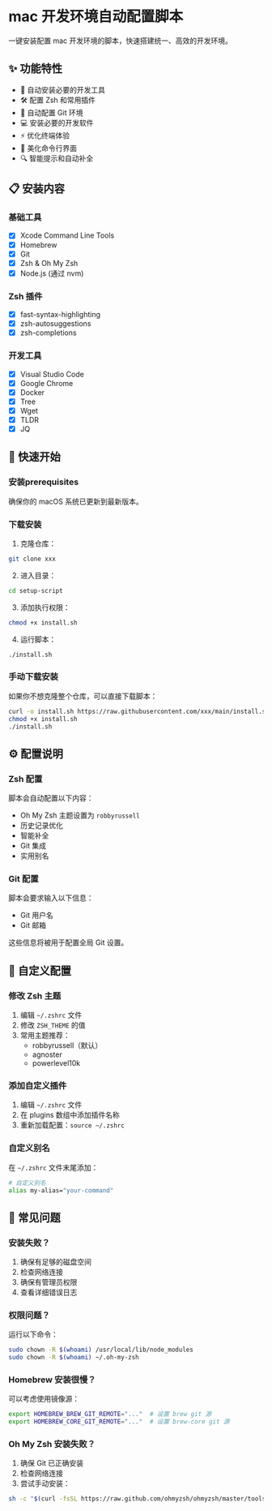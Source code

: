 # mac 开发环境自动配置脚本

一键安装配置 mac 开发环境的脚本，快速搭建统一、高效的开发环境。

## ✨ 功能特性

- 🚀 自动安装必要的开发工具
- 🛠 配置 Zsh 和常用插件
- 🔧 自动配置 Git 环境
- 💻 安装必要的开发软件
- ⚡️ 优化终端体验
- 🎨 美化命令行界面
- 🔍 智能提示和自动补全

## 📋 安装内容

### 基础工具
- [x] Xcode Command Line Tools
- [x] Homebrew
- [x] Git
- [x] Zsh & Oh My Zsh
- [x] Node.js (通过 nvm)

### Zsh 插件
- [x] fast-syntax-highlighting
- [x] zsh-autosuggestions
- [x] zsh-completions

### 开发工具
- [x] Visual Studio Code
- [x] Google Chrome
- [x] Docker
- [x] Tree
- [x] Wget
- [x] TLDR
- [x] JQ

## 🚀 快速开始

### 安装prerequisites

确保你的 macOS 系统已更新到最新版本。

### 下载安装

1. 克隆仓库：
```bash
git clone xxx
```

2. 进入目录：
```bash
cd setup-script
```

3. 添加执行权限：
```bash
chmod +x install.sh
```

4. 运行脚本：
```bash
./install.sh
```

### 手动下载安装

如果你不想克隆整个仓库，可以直接下载脚本：

```bash
curl -o install.sh https://raw.githubusercontent.com/xxx/main/install.sh
chmod +x install.sh
./install.sh
```

## ⚙️ 配置说明

### Zsh 配置

脚本会自动配置以下内容：

- Oh My Zsh 主题设置为 `robbyrussell`
- 历史记录优化
- 智能补全
- Git 集成
- 实用别名

### Git 配置

脚本会要求输入以下信息：
- Git 用户名
- Git 邮箱

这些信息将被用于配置全局 Git 设置。

## 🔧 自定义配置

### 修改 Zsh 主题

1. 编辑 `~/.zshrc` 文件
2. 修改 `ZSH_THEME` 的值
3. 常用主题推荐：
   - robbyrussell（默认）
   - agnoster
   - powerlevel10k

### 添加自定义插件

1. 编辑 `~/.zshrc` 文件
2. 在 plugins 数组中添加插件名称
3. 重新加载配置：`source ~/.zshrc`

### 自定义别名

在 `~/.zshrc` 文件末尾添加：

```bash
# 自定义别名
alias my-alias="your-command"
```

## 📝 常见问题

### 安装失败？

1. 确保有足够的磁盘空间
2. 检查网络连接
3. 确保有管理员权限
4. 查看详细错误日志

### 权限问题？

运行以下命令：

```bash
sudo chown -R $(whoami) /usr/local/lib/node_modules
sudo chown -R $(whoami) ~/.oh-my-zsh
```

### Homebrew 安装很慢？

可以考虑使用镜像源：

```bash
export HOMEBREW_BREW_GIT_REMOTE="..."  # 设置 brew git 源
export HOMEBREW_CORE_GIT_REMOTE="..."  # 设置 brew-core git 源
```

### Oh My Zsh 安装失败？

1. 确保 Git 已正确安装
2. 检查网络连接
3. 尝试手动安装：
```bash
sh -c "$(curl -fsSL https://raw.github.com/ohmyzsh/ohmyzsh/master/tools/install.sh)"
```
